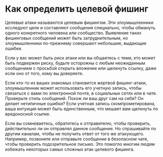 [Title]: # (Как определить целевой фишинг)
[Order]: # (3)

**Как определить целевой фишинг**
============================

Целевые атаки называются целевым фишингом. Эти злоумышленники исследуют цели и составляют сообщения специально, чтобы обмануть одного конкретного человека или сообщество. Выявление таких фишинговых сообщений может быть затруднительным, но злоумышленники по-прежнему совершают небольшие, выдающие ошибки. 

Если у вас может быть риск атаки или вы общаетесь с теми, кто может быть подвержен риску, будьте осторожны с любым неожиданным сообщением с просьбой открыть вложение или щелкнуть ссылку, даже если оно от того, кому вы доверяете. 

Если кто-то из ваших знакомых становится жертвой фишинг-атаки, злоумышленник может использовать его учетную запись, чтобы связаться с вами по электронной почте, в социальных сетях или в чате. Проверьте стиль сообщений. Похож ли ваш друг
сам на себя? Он делает нетипичные ошибки? Если учетная запись скомпрометирована, ваша интуиция может быть единственным, что мешает вам щелкнуть по вредоносной ссылке. 
 
Если вы сомневаетесь, обратитесь к отправителю, чтобы проверить, действительно ли он отправлял данное сообщение. Но спрашивайте по другим каналам, чтобы не получить ответ от того же атакующего. Например, позвоните или отправьте сообщение в безопасном чате, чтобы проверить подозрительное письмо. Это помогло многим людям избежать некоторых самых сложных атак целевого фишинга.